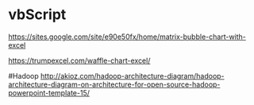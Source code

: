 # vbScript

https://sites.google.com/site/e90e50fx/home/matrix-bubble-chart-with-excel

https://trumpexcel.com/waffle-chart-excel/

#Hadoop
http://akioz.com/hadoop-architecture-diagram/hadoop-architecture-diagram-on-architecture-for-open-source-hadoop-powerpoint-template-15/
